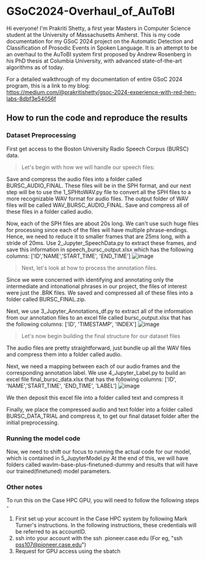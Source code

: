 # GSoC2024-Overhaul_of_AuToBI

Hi everyone!
I'm Prakriti Shetty, a first year Masters in Computer Science student at the University of Massachusetts Amherst.
This is my code documentation for my GSoC 2024 project on the Automatic Detection and Classification of Prosodic Events in Spoken Language. It is an attempt to be an overhaul to the AuToBI system first proposed by Andrew Rosenberg in his PhD thesis at Columbia University, with advanced state-of-the-art algorithms as of today.

For a detailed walkthrough of my documentation of entire GSoC 2024 program, this is a link to my blog: https://medium.com/@prakritishetty/gsoc-2024-experience-with-red-hen-labs-8dbf3e54056f

## How to run the code and reproduce the results

### Dataset Preprocessing
First get access to the Boston University Radio Speech Corpus (BURSC) data.
 > Let's begin with how we will handle our speech files:
   
Save and compress the audio files into a folder called BURSC_AUDIO_FINAL. These files will be in the SPH format, and our next step will be to use the 1_SPHtoWAV.py file to convert all the SPH files to a more recognizable WAV format for audio files. The output folder of WAV files will be called WAV_BURSC_AUDIO_FINAL. Save and compress all of these files in a folder called audio.

Now, each of the SPH files are about 20s long. We can't use such huge files for processing since each of the files will have multiple phrase-endings. Hence, we need to reduce it to smaller frames that are 25ms long, with a stride of 20ms. Use 2_Jupyter_SpeechData.py to extract these frames, and save this information in speech_bursc_output.xlsx which has the following columns: ['ID','NAME','START_TIME', 'END_TIME']
![image](https://github.com/user-attachments/assets/db1facf3-cae0-4e68-8e5a-73d7967b357c)



> Next, let's look at how to process the annotation files.

Since we were concerned with identifying and annotating only the intermediate and intonational phrases in our project, the files of interest were just the .BRK files. We saved and compressed all of these files into a folder called BURSC_FINAL.zip. 

Next, we use 3_Jupyter_Annotations_df.py to extract all of the information from our annotation files to an excel file called bursc_output.xlsx that has the following columns: ['ID', 'TIMESTAMP', 'INDEX']
![image](https://github.com/user-attachments/assets/e07b060b-9a80-4d55-8ac0-30f53e50def9)


> Let's now begin building the final structure for our dataset files

The audio files are pretty straightforward, just bundle up all the WAV files and compress them into a folder called audio.

Next, we need a mapping between each of our audio frames and the corresponding annotation label. 
We use 4_Jupyter_Label.py to build an excel file final_bursc_data.xlsx that has the following columns: ['ID', 'NAME','START_TIME', 'END_TIME', 'LABEL']
![image](https://github.com/user-attachments/assets/4b91bc9e-9a0c-4ec4-93ac-f9bb9aaca669)

We then deposit this excel file into a folder called text and compress it

Finally, we place the compressed audio and text folder into a folder called BURSC_DATA_TRIAL and compress it, to get our final dataset folder after the initial preprocessing.


### Running the model code

Now, we need to shift our focus to running the actual code for our model, which is contained in 5_JupyterModel.py
At the end of this, we will have folders called wavlm-base-plus-finetuned-dummy and results that will have our trained(finetuned) model parameters. 

### Other notes
To run this on the Case HPC GPU, you will need to follow the following steps - 
1. First set up your account in the Case HPC system by following Mark Turner's instructions. In the following instructions, these credentials will be referred to as accountID.
2. ssh into your account with the ssh <accountID>.pioneer.case.edu (For eg, "ssh pss107@pioneer.case.edu")
3. Request for GPU access using the sbatch <script> command (For eg, "batch batchfile.sh"). I have attached two training scripts to this repo, batchfile.sh and training.sh. Batchfile allows you to run these codes interactively in a Jupyter Notebook. The catch here is that you will need to stay connected to the Case VPN the entire time. training.sh is a workaround for that, which essentially derives from batchfile.sh, but allows you to run the .py file independently, without reliance on the VPN being connected.
4. Once you run the sbatch command, you may want to check the status of your request by running the squeue | grep <accountID> (For eg, "squeue | grep pss107")
5. For the interactive jupyter notebook users only: Once you have a GPU assigned (note your assigned GPU number), you can setup local port forwarding to access the notebook on your system using the "ssh -J <accountID>@pioneer.case.edu -L 8888:localhost:8888 -4 <accountID>@gput0<assignedGPUNumber>"). Then navigate to localhost:8888 on your system and you'll see the jupyter notebook!
6. It takes about ~2 hours for 5 epochs, but it achieves an accuracy of just about 35-37% with 5 epochs, which is slightly above random, so the model requires training for >10 epochs at the very least so do estimate and allocate enough time for training the model.







